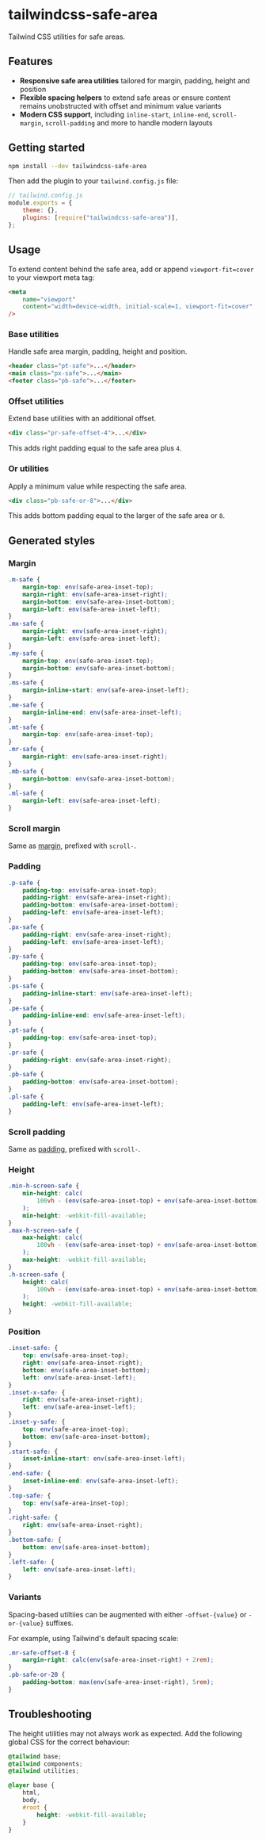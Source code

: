 # tailwindcss-safe-area

Tailwind CSS utilities for safe areas.

## Features

- **Responsive safe area utilities** tailored for margin, padding, height and position
- **Flexible spacing helpers** to extend safe areas or ensure content remains unobstructed with offset and minimum value variants
- **Modern CSS support**, including `inline-start`, `inline-end`, `scroll-margin`, `scroll-padding` and more to handle modern layouts

## Getting started

```sh
npm install --dev tailwindcss-safe-area
```

Then add the plugin to your `tailwind.config.js` file:

```js
// tailwind.config.js
module.exports = {
	theme: {},
	plugins: [require("tailwindcss-safe-area")],
};
```

## Usage

To extend content behind the safe area, add or append `viewport-fit=cover` to your viewport meta tag:

```html
<meta
	name="viewport"
	content="width=device-width, initial-scale=1, viewport-fit=cover"
/>
```

### Base utilities

Handle safe area margin, padding, height and position.

```html
<header class="pt-safe">...</header>
<main class="px-safe">...</main>
<footer class="pb-safe">...</footer>
```

### Offset utilities

Extend base utilities with an additional offset.

```html
<div class="pr-safe-offset-4">...</div>
```

This adds right padding equal to the safe area plus `4`.

### Or utilities

Apply a minimum value while respecting the safe area.

```html
<div class="pb-safe-or-8">...</div>
```

This adds bottom padding equal to the larger of the safe area or `8`.

## Generated styles

### Margin

```css
.m-safe {
	margin-top: env(safe-area-inset-top);
	margin-right: env(safe-area-inset-right);
	margin-bottom: env(safe-area-inset-bottom);
	margin-left: env(safe-area-inset-left);
}
.mx-safe {
	margin-right: env(safe-area-inset-right);
	margin-left: env(safe-area-inset-left);
}
.my-safe {
	margin-top: env(safe-area-inset-top);
	margin-bottom: env(safe-area-inset-bottom);
}
.ms-safe {
	margin-inline-start: env(safe-area-inset-left);
}
.me-safe {
	margin-inline-end: env(safe-area-inset-left);
}
.mt-safe {
	margin-top: env(safe-area-inset-top);
}
.mr-safe {
	margin-right: env(safe-area-inset-right);
}
.mb-safe {
	margin-bottom: env(safe-area-inset-bottom);
}
.ml-safe {
	margin-left: env(safe-area-inset-left);
}
```

### Scroll margin

Same as [margin](#margin), prefixed with `scroll-`.

### Padding

```css
.p-safe {
	padding-top: env(safe-area-inset-top);
	padding-right: env(safe-area-inset-right);
	padding-bottom: env(safe-area-inset-bottom);
	padding-left: env(safe-area-inset-left);
}
.px-safe {
	padding-right: env(safe-area-inset-right);
	padding-left: env(safe-area-inset-left);
}
.py-safe {
	padding-top: env(safe-area-inset-top);
	padding-bottom: env(safe-area-inset-bottom);
}
.ps-safe {
	padding-inline-start: env(safe-area-inset-left);
}
.pe-safe {
	padding-inline-end: env(safe-area-inset-left);
}
.pt-safe {
	padding-top: env(safe-area-inset-top);
}
.pr-safe {
	padding-right: env(safe-area-inset-right);
}
.pb-safe {
	padding-bottom: env(safe-area-inset-bottom);
}
.pl-safe {
	padding-left: env(safe-area-inset-left);
}
```

### Scroll padding

Same as [padding](#padding), prefixed with `scroll-`.

### Height

```css
.min-h-screen-safe {
	min-height: calc(
		100vh - (env(safe-area-inset-top) + env(safe-area-inset-bottom))
	);
	min-height: -webkit-fill-available;
}
.max-h-screen-safe {
	max-height: calc(
		100vh - (env(safe-area-inset-top) + env(safe-area-inset-bottom))
	);
	max-height: -webkit-fill-available;
}
.h-screen-safe {
	height: calc(
		100vh - (env(safe-area-inset-top) + env(safe-area-inset-bottom))
	);
	height: -webkit-fill-available;
}
```

### Position

```css
.inset-safe: {
	top: env(safe-area-inset-top);
	right: env(safe-area-inset-right);
	bottom: env(safe-area-inset-bottom);
	left: env(safe-area-inset-left);
}
.inset-x-safe: {
	right: env(safe-area-inset-right);
	left: env(safe-area-inset-left);
}
.inset-y-safe: {
	top: env(safe-area-inset-top);
	bottom: env(safe-area-inset-bottom);
}
.start-safe: {
	inset-inline-start: env(safe-area-inset-left);
}
.end-safe: {
	inset-inline-end: env(safe-area-inset-left);
}
.top-safe: {
	top: env(safe-area-inset-top);
}
.right-safe: {
	right: env(safe-area-inset-right);
}
.bottom-safe: {
	bottom: env(safe-area-inset-bottom);
}
.left-safe: {
	left: env(safe-area-inset-left);
}
```

### Variants

Spacing-based utiltiies can be augmented with either `-offset-{value}` or `-or-{value}` suffixes.

For example, using Tailwind's default spacing scale:

```css
.mr-safe-offset-8 {
	margin-right: calc(env(safe-area-inset-right) + 2rem);
}
.pb-safe-or-20 {
	padding-bottom: max(env(safe-area-inset-right), 5rem);
}
```

## Troubleshooting

The height utilities may not always work as expected. Add the following global CSS for the correct behaviour:

```css
@tailwind base;
@tailwind components;
@tailwind utilities;

@layer base {
	html,
	body,
	#root {
		height: -webkit-fill-available;
	}
}
```
